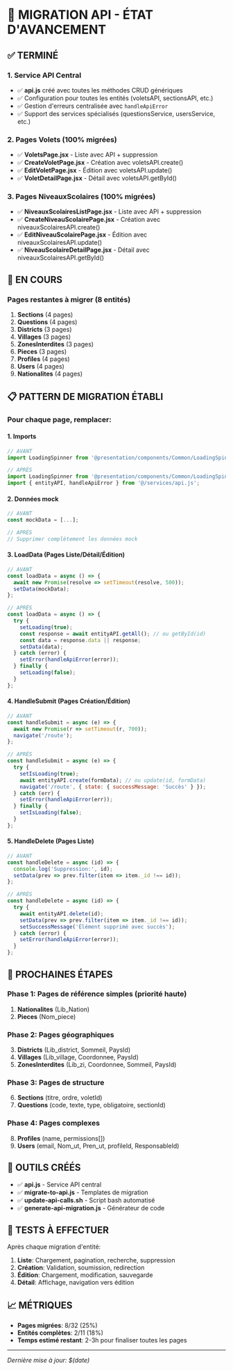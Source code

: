 # 🚀 MIGRATION API - ÉTAT D'AVANCEMENT

## ✅ TERMINÉ

### 1. Service API Central
- ✅ **api.js** créé avec toutes les méthodes CRUD génériques
- ✅ Configuration pour toutes les entités (voletsAPI, sectionsAPI, etc.)
- ✅ Gestion d'erreurs centralisée avec `handleApiError`
- ✅ Support des services spécialisés (questionsService, usersService, etc.)

### 2. Pages Volets (100% migrées)
- ✅ **VoletsPage.jsx** - Liste avec API + suppression
- ✅ **CreateVoletPage.jsx** - Création avec voletsAPI.create()
- ✅ **EditVoletPage.jsx** - Édition avec voletsAPI.update()
- ✅ **VoletDetailPage.jsx** - Détail avec voletsAPI.getById()

### 3. Pages NiveauxScolaires (100% migrées)
- ✅ **NiveauxScolairesListPage.jsx** - Liste avec API + suppression
- ✅ **CreateNiveauScolairePage.jsx** - Création avec niveauxScolairesAPI.create()
- ✅ **EditNiveauScolairePage.jsx** - Édition avec niveauxScolairesAPI.update()
- ✅ **NiveauScolaireDetailPage.jsx** - Détail avec niveauxScolairesAPI.getById()

## 🔄 EN COURS

### Pages restantes à migrer (8 entités)
1. **Sections** (4 pages)
2. **Questions** (4 pages) 
3. **Districts** (3 pages)
4. **Villages** (3 pages)
5. **ZonesInterdites** (3 pages)
6. **Pieces** (3 pages)
7. **Profiles** (4 pages)
8. **Users** (4 pages)
9. **Nationalites** (4 pages)

## 📋 PATTERN DE MIGRATION ÉTABLI

### Pour chaque page, remplacer:

#### 1. Imports
```javascript
// AVANT
import LoadingSpinner from '@presentation/components/Common/LoadingSpinner.jsx';

// APRÈS  
import LoadingSpinner from '@presentation/components/Common/LoadingSpinner.jsx';
import { entityAPI, handleApiError } from '@/services/api.js';
```

#### 2. Données mock
```javascript
// AVANT
const mockData = [...];

// APRÈS
// Supprimer complètement les données mock
```

#### 3. LoadData (Pages Liste/Détail/Édition)
```javascript
// AVANT
const loadData = async () => {
  await new Promise(resolve => setTimeout(resolve, 500));
  setData(mockData);
};

// APRÈS
const loadData = async () => {
  try {
    setLoading(true);
    const response = await entityAPI.getAll(); // ou getById(id)
    const data = response.data || response;
    setData(data);
  } catch (error) {
    setError(handleApiError(error));
  } finally {
    setLoading(false);
  }
};
```

#### 4. HandleSubmit (Pages Création/Édition)
```javascript
// AVANT
const handleSubmit = async (e) => {
  await new Promise(r => setTimeout(r, 700));
  navigate('/route');
};

// APRÈS
const handleSubmit = async (e) => {
  try {
    setIsLoading(true);
    await entityAPI.create(formData); // ou update(id, formData)
    navigate('/route', { state: { successMessage: 'Succès' } });
  } catch (err) {
    setError(handleApiError(err));
  } finally {
    setIsLoading(false);
  }
};
```

#### 5. HandleDelete (Pages Liste)
```javascript
// AVANT
const handleDelete = async (id) => {
  console.log('Suppression:', id);
  setData(prev => prev.filter(item => item._id !== id));
};

// APRÈS
const handleDelete = async (id) => {
  try {
    await entityAPI.delete(id);
    setData(prev => prev.filter(item => item._id !== id));
    setSuccessMessage('Élément supprimé avec succès');
  } catch (error) {
    setError(handleApiError(error));
  }
};
```

## 🎯 PROCHAINES ÉTAPES

### Phase 1: Pages de référence simples (priorité haute)
1. **Nationalites** (Lib_Nation)
2. **Pieces** (Nom_piece)

### Phase 2: Pages géographiques
3. **Districts** (Lib_district, Sommeil, PaysId)
4. **Villages** (Lib_village, Coordonnee, PaysId) 
5. **ZonesInterdites** (Lib_zi, Coordonnee, Sommeil, PaysId)

### Phase 3: Pages de structure
6. **Sections** (titre, ordre, voletId)
7. **Questions** (code, texte, type, obligatoire, sectionId)

### Phase 4: Pages complexes  
8. **Profiles** (name, permissions[])
9. **Users** (email, Nom_ut, Pren_ut, profileId, ResponsableId)

## 🔧 OUTILS CRÉÉS

- ✅ **api.js** - Service API central
- ✅ **migrate-to-api.js** - Templates de migration  
- ✅ **update-api-calls.sh** - Script bash automatisé
- ✅ **generate-api-migration.js** - Générateur de code

## 🧪 TESTS À EFFECTUER

Après chaque migration d'entité:
1. **Liste**: Chargement, pagination, recherche, suppression
2. **Création**: Validation, soumission, redirection
3. **Édition**: Chargement, modification, sauvegarde
4. **Détail**: Affichage, navigation vers édition

## 📈 MÉTRIQUES

- **Pages migrées**: 8/32 (25%)
- **Entités complètes**: 2/11 (18%)
- **Temps estimé restant**: 2-3h pour finaliser toutes les pages

---

*Dernière mise à jour: $(date)*